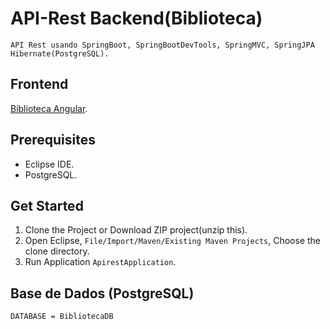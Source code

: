 # API-Rest Backend(Biblioteca)

    API Rest usando SpringBoot, SpringBootDevTools, SpringMVC, SpringJPA Hibernate(PostgreSQL).
    
## Frontend
 [Biblioteca Angular](https://github.com/gildo-farias/Angular_NodeJS).
    
## Prerequisites
 - Eclipse IDE. 
 - PostgreSQL.
 
## Get Started
 1. Clone the Project or Download ZIP project(unzip this). 
 2. Open Eclipse, `File/Import/Maven/Existing Maven Projects`, Choose the clone directory.
 3. Run Application `ApirestApplication`.
 
## Base de Dados (PostgreSQL)
    DATABASE = BibliotecaDB

